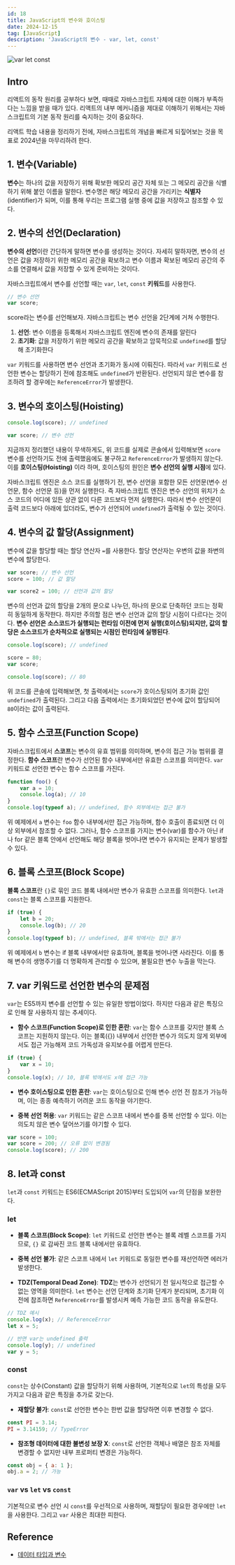 ```yaml
---
id: 18
title: JavaScript의 변수와 호이스팅
date: 2024-12-15
tag: [JavaScript]
description: 'JavaScript의 변수 - var, let, const'
---
```


![var let const](/markdowns/images/post11-20/var-let-const.png)

## Intro

리액트의 동작 원리를 공부하다 보면, 때때로 자바스크립트 자체에 대한 이해가 부족하다는 느낌을 받을 때가 있다. 리액트의 내부 메커니즘을 제대로 이해하기 위해서는 자바스크립트의 기본 동작 원리를 숙지하는 것이 중요하다.

리액트 학습 내용을 정리하기 전에, 자바스크립트의 개념을 빠르게 되짚어보는 것을 목표로 2024년을 마무리하려 한다.

## 1. 변수(Variable)

**변수**는 하나의 값을 저장하기 위해 확보한 메모리 공간 자체 또는 그 메모리 공간을 식별하기 위해 붙인 이름을 말한다. 변수명은 해당 메모리 공간을 가리키는 **식별자**(identifier)가 되며, 이를 통해 우리는 프로그램 실행 중에 값을 저장하고 참조할 수 있다.

## 2. 변수의 선언(Declaration)

**변수의 선언**이란 간단하게 말하면 변수를 생성하는 것이다. 자세히 말하자면, 변수의 선언은 값을 저장하기 위한 메모리 공간을 확보하고 변수 이름과 확보된 메모리 공간의 주소를 연결해서 값을 저장할 수 있게 준비하는 것이다.

자바스크립트에서 변수를 선언할 때는 `var`, `let`, `const` **키워드**를 사용한다.

```javascript
// 변수 선언
var score;
```

score라는 변수를 선언해보자. 자바스크립트는 변수 선언을 2단계에 거쳐 수행한다.

1. **선언**: 변수 이름을 등록해서 자바스크립트 엔진에 변수의 존재를 알린다
2. **초기화**: 값을 저장하기 위한 메모리 공간을 확보하고 암묵적으로 `undefined`를 할당해 초기화한다

`var` 키워드를 사용하면 변수 선언과 초기화가 동시에 이뤄진다. 따라서 `var` 키워드로 선언한 변수는 할당하기 전에 참조해도 `undefined`가 반환된다. 선언되지 않은 변수를 참조하려 할 경우에는 `ReferenceError`가 발생한다.

## 3. 변수의 호이스팅(Hoisting)

```javascript
console.log(score); // undefined

var score; // 변수 선언
```

지금까지 정리했던 내용이 무색하게도, 위 코드를 실제로 콘솔에서 입력해보면 `score` 변수를 선언하기도 전에 출력했음에도 불구하고 `ReferenceError`가 발생하지 않는다. 이를 **호이스팅(Hoisting)** 이라 하며, 호이스팅의 원인은 **변수 선언의 실행 시점**에 있다.

자바스크립트 엔진은 소스 코드를 실행하기 전, 변수 선언을 포함한 모든 선언문(변수 선언문, 함수 선언문 등)을 먼저 실행한다. 즉 자바스크립트 엔진은 변수 선언의 위치가 소스 코드의 어디에 있든 상관 없이 다른 코드보다 먼저 실행한다. 따라서 변수 선언문이 출력 코드보다 아래에 있더라도, 변수가 선언되어 `undefined`가 출력될 수 있는 것이다.

## 4. 변수의 값 할당(Assignment)

변수에 값을 할당할 때는 할당 연산자 `=`를 사용한다. 할당 연산자는 우변의 값을 좌변의 변수에 할당한다.

```javascript
var score; // 변수 선언
score = 100; // 값 할당

var score2 = 100; // 선언과 값의 할당
```

변수의 선언과 값의 할당을 2개의 문으로 나누던, 하나의 문으로 단축하던 코드는 정확히 동일하게 동작한다. 하지만 주의할 점은 변수 선언과 값의 할당 시점이 다르다는 것이다. **변수 선언은 소스코드가 실행되는 런타임 이전에 먼저 실행(호이스팅)되지만, 값의 할당은 소스코드가 순차적으로 실행되는 시점인 런타임에 실행된다**.

```javascript
console.log(score); // undefined

score = 80;
var score;

console.log(score); // 80
```

위 코드를 콘솔에 입력해보면, 첫 출력에서는 `score`가 호이스팅되어 초기화 값인 `undefined`가 출력된다. 그리고 다음 출력에서는 초기화되었던 변수에 값이 할당되어 `80`이라는 값이 출력된다.

## 5. 함수 스코프(Function Scope)

자바스크립트에서 **스코프**는 변수의 유효 범위를 의미하며, 변수의 접근 가능 범위를 결정한다. **함수 스코프**란 변수가 선언된 함수 내부에서만 유효한 스코프를 의미한다. `var` 키워드로 선언한 변수는 함수 스코프를 가진다.

```javascript
function foo() {
    var a = 10;
    console.log(a); // 10
}
console.log(typeof a); // undefined, 함수 외부에서는 접근 불가
```

위 예제에서 `a` 변수는 `foo` 함수 내부에서만 접근 가능하며, 함수 호출이 종료되면 더 이상 외부에서 참조할 수 없다. 그러나, 함수 스코프를 가지는 변수(var)를 함수가 아닌 if나 for 같은 블록 안에서 선언해도 해당 블록을 벗어나면 변수가 유지되는 문제가 발생할 수 있다.

## 6. 블록 스코프(Block Scope)

**블록 스코프**란 `{}`로 묶인 코드 블록 내에서만 변수가 유효한 스코프를 의미한다. `let`과 `const`는 블록 스코프를 지원한다.

```javascript
if (true) {
    let b = 20;
    console.log(b); // 20
}
console.log(typeof b); // undefined, 블록 밖에서는 접근 불가
```

위 예제에서 `b` 변수는 if 블록 내부에서만 유효하며, 블록을 벗어나면 사라진다. 이를 통해 변수의 생명주기를 더 명확하게 관리할 수 있으며, 불필요한 변수 누출을 막는다.

## 7. var 키워드로 선언한 변수의 문제점

`var`는 ES5까지 변수를 선언할 수 있는 유일한 방법이었다. 하지만 다음과 같은 특징으로 인해 잘 사용하지 않는 추세이다.

-   **함수 스코프(Function Scope)로 인한 혼란**: `var`는 함수 스코프를 갖지만 블록 스코프는 지원하지 않는다. 이는 블록({}) 내부에서 선언한 변수가 의도치 않게 외부에서도 접근 가능해져 코드 가독성과 유지보수를 어렵게 만든다.

```javascript
if (true) {
    var x = 10;
}
console.log(x); // 10, 블록 밖에서도 x에 접근 가능
```

-   **변수 호이스팅으로 인한 혼란**: `var`는 호이스팅으로 인해 변수 선언 전 참조가 가능하며, 이는 종종 예측하기 어려운 코드 동작을 야기한다.

-   **중복 선언 허용**: `var` 키워드는 같은 스코프 내에서 변수를 중복 선언할 수 있다. 이는 의도치 않은 변수 덮어쓰기를 야기할 수 있다.

```javascript
var score = 100;
var score = 200; // 오류 없이 변경됨
console.log(score); // 200
```

## 8. let과 const

`let`과 `const` 키워드는 ES6(ECMAScript 2015)부터 도입되어 `var`의 단점을 보완한다.

### let

-   **블록 스코프(Block Scope)**: `let` 키워드로 선언한 변수는 블록 레벨 스코프를 가지므로, `{}` 로 감싸진 코드 블록 내에서만 유효하다.

-   **중복 선언 불가**: 같은 스코프 내에서 `let` 키워드로 동일한 변수를 재선언하면 에러가 발생한다.

-   **TDZ(Temporal Dead Zone)**: **TDZ**는 변수가 선언되기 전 일시적으로 접근할 수 없는 영역을 의미한다. `let` 변수는 선언 단계와 초기화 단계가 분리되며, 초기화 이전에 참조하면 `ReferenceError`를 발생시켜 예측 가능한 코드 동작을 유도한다.

```javascript
// TDZ 예시
console.log(x); // ReferenceError
let x = 5;

// 반면 var는 undefined 출력
console.log(y); // undefined
var y = 5;
```

### const

`const`는 상수(Constant) 값을 할당하기 위해 사용하며, 기본적으로 `let`의 특성을 모두 가지고 다음과 같은 특징을 추가로 갖는다.

-   **재할당 불가**: `const`로 선언한 변수는 한번 값을 할당하면 이후 변경할 수 없다.

```javascript
const PI = 3.14;
PI = 3.14159; // TypeError
```

-   **참조형 데이터에 대한 불변성 보장 X**: `const`로 선언한 객체나 배열은 참조 자체를 변경할 수 없지만 내부 프로퍼티 변경은 가능하다.

```javascript
const obj = { a: 1 };
obj.a = 2; // 가능
```

### `var` vs `let` vs `const`

기본적으로 변수 선언 시 `const`를 우선적으로 사용하며, 재할당이 필요한 경우에만 `let`을 사용한다. 그리고 `var` 사용은 최대한 피한다.

## Reference

-   [데이터 타입과 변수](https://poiemaweb.com/js-data-type-variable)
